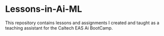 # Lessons-in-Ai-ML
This repository contains lessons and assignments I created and taught as a teaching assistant for the Caltech EAS Ai BootCamp.

